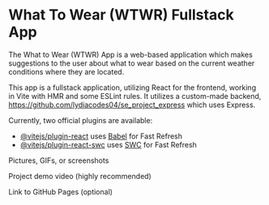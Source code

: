 # What To Wear (WTWR) Fullstack App

The What to Wear (WTWR) App is a web-based application which makes suggestions to the user about what to wear based on the current weather conditions where they are located.


This app is a fullstack application, utilizing React for the frontend, working in Vite with HMR and some ESLint rules. It utilizes a custom-made backend, https://github.com/lydiacodes04/se_project_express which uses Express.

Currently, two official plugins are available:

- [@vitejs/plugin-react](https://github.com/vitejs/vite-plugin-react/blob/main/packages/plugin-react/README.md) uses [Babel](https://babeljs.io/) for Fast Refresh
- [@vitejs/plugin-react-swc](https://github.com/vitejs/vite-plugin-react-swc) uses [SWC](https://swc.rs/) for Fast Refresh



Pictures, GIFs, or screenshots 

Project demo video (highly recommended)

Link to GitHub Pages (optional)